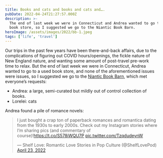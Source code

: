 ```yaml
---
title: Books and cats and books and cats and….
pubDate: 2022-04-24T21:27:57.000Z
description: >-
  The end of last week we were in Connecticut and Andrea wanted to go to a used
  book store, so I suggested we go to the Niantic Book Barn.
heroImage: /assets/images/2022/bb-1.jpeg
tags: ['life', 'travel']
---
```


Our trips in the past few years have been there-and-back affairs, due to the complications of figuring out COVID hours/openings, the fickle nature of New England nature, and wanting some amount of post-travel pre-work time to relax. But the end of last week we were in Connecticut, Andrea wanted to go to a used book store, and none of the aforementioned issues were issues, so I suggested we go to the [Niantic Book Barn](https://www.bookbarnniantic.com), which met everyone’s requests:

* Andrea: a large, semi-curated but mildly out of control collection of books.
* Lorelei: cats

Andrea found a pile of romance novels:

<blockquote class="twitter-tweet"><p lang="en" dir="ltr">I just bought a crap ton of paperback romances and romantica dating from the 1930s to early 2000s. Check out my Instagram stories where I’m sharing pics (and commentary of course)!<a href="https://t.co/S578iWQU7P">https://t.co/S578iWQU7P</a> <a href="https://t.co/TzqdudeynW">pic.twitter.com/TzqdudeynW</a></p>— Shelf Love: Romantic Love Stories in Pop Culture (@ShelfLovePod) <a href="https://twitter.com/ShelfLovePod/status/1517970192852299776?ref_src=twsrc%5Etfw">April 23, 2022</a></blockquote> <script async src="https://platform.twitter.com/widgets.js" charset="utf-8" />

Lorelei and I found the cats. Credit to her sixth sense for finding the two under couch.

<img src="https://coffee-cake.nyc3.digitaloceanspaces.com/images/2022/-assets-images-2022-bb-1.jpeg" />
<img src="https://coffee-cake.nyc3.digitaloceanspaces.com/images/2022/-assets-images-2022-bb-2.jpeg" />
<img src="https://coffee-cake.nyc3.digitaloceanspaces.com/images/2022/-assets-images-2022-bb-3.jpeg" />
<img src="https://coffee-cake.nyc3.digitaloceanspaces.com/images/2022/-assets-images-2022-bb-4.jpeg" />

I wouldn’t recommend going far out of the way to stop there, but if you’re by the Connecticut shoreline already it’s a fun stop. You won’t find a lot of *good* books unless you snipe one that just got sorted or you pull it straight from the newly arrived section. The stuff that accumulates… well, let’s say they had three entire shelves of L. Ron Hubbard.

![The thermostat, in the politics section](/assets/images/2022/bb-5.jpeg)

As for me, I walked out with one, one dollar book. I think it was a steal.

![A 1968 copy of Conan the Warrior](/assets/images/2022/bb-6.jpeg)
